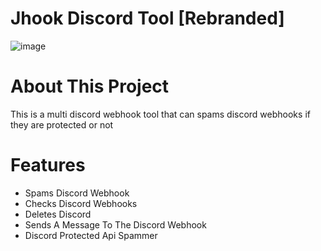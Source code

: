 # Jhook Discord Tool [Rebranded]
![image](https://user-images.githubusercontent.com/106576578/188975235-5643190e-e584-4581-9f40-e6ed3ccce01b.png)


# About This Project
This is a multi discord webhook tool that can spams discord webhooks if they are protected or not


# Features
- Spams Discord Webhook
- Checks Discord Webhooks
- Deletes Discord
- Sends A Message To The Discord Webhook
- Discord Protected Api Spammer

